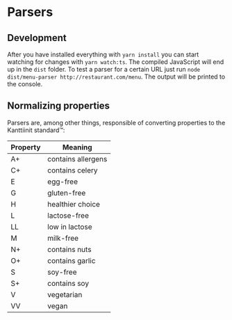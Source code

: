 # Parsers

## Development

After you have installed everything with `yarn install` you can start watching for changes with `yarn watch:ts`. The compiled JavaScript will end up in the `dist` folder. To test a parser for a certain URL just run `node dist/menu-parser http://restaurant.com/menu`. The output will be printed to the console.

## Normalizing properties

Parsers are, among other things, responsible of converting properties to the Kanttiinit standard™️:

| Property | Meaning            |
| -------- | ------------------ |
| A+       | contains allergens |
| C+       | contains celery    |
| E        | egg-free           |
| G        | gluten-free        |
| H        | healthier choice   |
| L        | lactose-free       |
| LL       | low in lactose     |
| M        | milk-free          |
| N+       | contains nuts      |
| O+       | contains garlic    |
| S        | soy-free           |
| S+       | contains soy       |
| V        | vegetarian         |
| VV       | vegan              |
